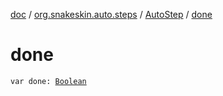 [doc](../../index.md) / [org.snakeskin.auto.steps](../index.md) / [AutoStep](index.md) / [done](./done.md)

# done

`var done: `[`Boolean`](https://kotlinlang.org/api/latest/jvm/stdlib/kotlin/-boolean/index.html)